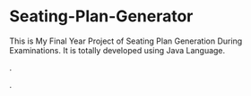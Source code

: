 # Seating-Plan-Generator

This is My Final Year Project of Seating Plan Generation During Examinations. It is totally developed using Java Language.
























































.




































































































































































































































































































































































































































































































.






































